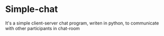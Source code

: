 # Simple-chat
It's a simple client-server chat program, writen in python, to communicate with other participants in chat-room
